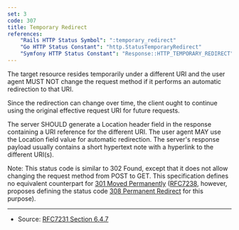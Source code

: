 ```yaml
---
set: 3
code: 307
title: Temporary Redirect
references:
    "Rails HTTP Status Symbol": ":temporary_redirect"
    "Go HTTP Status Constant": "http.StatusTemporaryRedirect"
    "Symfony HTTP Status Constant": "Response::HTTP_TEMPORARY_REDIRECT"
---
```


The target resource resides temporarily under a different URI and the user agent
MUST NOT change the request method if it performs an automatic redirection to
that URI.

Since the redirection can change over time, the client ought to continue using
the original effective request URI for future requests.

The server SHOULD generate a Location header field in the response containing a
URI reference for the different URI. The user agent MAY use the Location field
value for automatic redirection. The server's response payload usually contains
a short hypertext note with a hyperlink to the different URI(s).

Note: This status code is similar to 302 Found, except that it does not allow
changing the request method from POST to GET. This specification defines no
equivalent counterpart for [301 Moved Permanently](/301) ([RFC7238][2], however,
proposes defining the status code [308 Permanent Redirect](/308) for this purpose).

---

* Source: [RFC7231 Section 6.4.7][1]

[1]: <http://tools.ietf.org/html/rfc7231#section-6.4.7>
[2]: <http://tools.ietf.org/html/rfc7238>
